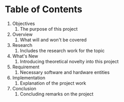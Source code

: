 # Table of Contents

1. Objectives
   1. The purpose of this project
2. Overview
   1. What will and won't be covered
3. Research
   1. Includes the research work for the topic
4. What's New
   1. Introducing theoretical novelty into this project
5. Requirement
   1. Necessary software and hardware entities
6. Implementation
   1. Explanation of the project work
7. Conclusion
   1. Concluding remarks on the project
